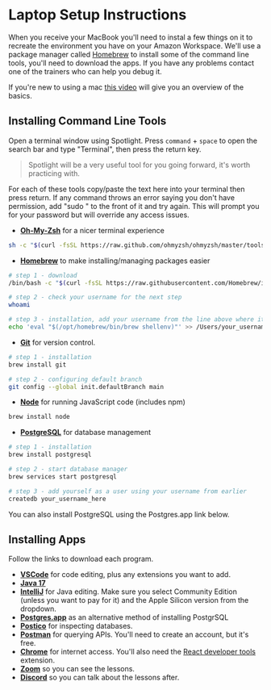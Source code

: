 # Laptop Setup Instructions

When you receive your MacBook you'll need to instal a few things on it to recreate the environment you have on your Amazon Workspace. We'll use a package manager called [Homebrew](https://brew.sh/) to install some of the command line tools, you'll need to download the apps. If you have any problems contact one of the trainers who can help you debug it.

If you're new to using a mac [this video](https://www.youtube.com/watch?v=67keaaWOKzE) will give you an overview of the basics.

## Installing Command Line Tools

Open a terminal window using Spotlight. Press `command` + `space` to open the search bar and type "Terminal", then press the return key. 

> Spotlight will be a very useful tool for you going forward, it's worth practicing with.

For each of these tools copy/paste the text here into your terminal then press return. If any command throws an error saying you don't have permission, add "sudo " to the front of it and try again. This will prompt you for your password but will override any access issues.

- **[Oh-My-Zsh](https://ohmyz.sh/)** for a nicer terminal experience

```sh
sh -c "$(curl -fsSL https://raw.github.com/ohmyzsh/ohmyzsh/master/tools/install.sh)"
```

- **[Homebrew](https://brew.sh/)** to make installing/managing packages easier

```sh
# step 1 - download
/bin/bash -c "$(curl -fsSL https://raw.githubusercontent.com/Homebrew/install/HEAD/install.sh)"

# step 2 - check your username for the next step
whoami

# step 3 - installation, add your username from the line above where it says your_username_here
echo 'eval "$(/opt/homebrew/bin/brew shellenv)"' >> /Users/your_username_here/.zprofile\n    eval "$(/opt/homebrew/bin/brew shellenv)"\n
```

- **[Git](https://formulae.brew.sh/formula/git#default)** for version control. 

```sh
# step 1 - installation
brew install git

# step 2 - configuring default branch
git config --global init.defaultBranch main
``` 

- **[Node](https://formulae.brew.sh/formula/node#default)** for running JavaScript code (includes npm)

```sh
brew install node
```

- **[PostgreSQL](https://www.postgresql.org/)** for database management

```sh
# step 1 - installation
brew install postgresql

# step 2 - start database manager
brew services start postgresql

# step 3 - add yourself as a user using your username from earlier
createdb your_username_here
```

You can also install PostgreSQL using the Postgres.app link below.

## Installing Apps

Follow the links to download each program.

- **[VSCode](https://code.visualstudio.com/)** for code editing, plus any extensions you want to add.
- **[Java 17](https://jdk.java.net/17/)**
- **[IntelliJ](https://www.jetbrains.com/idea/download/#section=mac)** for Java editing. Make sure you select Community Edition (unless you want to pay for it) and the Apple Silicon version from the dropdown.
- **[Postgres.app](https://postgresapp.com/)** as an alternative method of installing PostgrSQL
- **[Postico](https://eggerapps.at/postico/)** for inspecting databases.
- **[Postman](https://www.postman.com/)** for querying APIs. You'll need to create an account, but it's free.
- **[Chrome](https://www.google.co.uk/chrome)** for internet access. You'll also need the [React developer tools](https://chrome.google.com/webstore/detail/react-developer-tools/fmkadmapgofadopljbjfkapdkoienihi?hl=en) extension.
- **[Zoom](https://zoom.us/download)** so you can see the lessons.
- **[Discord](https://discord.com/)** so you can talk about the lessons after.
